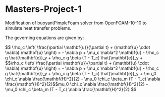 # Masters-Project-1

Modification of buoyantPimpleFoam solver from OpenFOAM-10-10 to simulate heat transfer problems.

The governing equations are given by:

$$
\rho_c \left( \frac{\partial \mathbf{u}}{\partial t} + (\mathbf{u} \cdot \nabla) \mathbf{u} \right) = - \nabla p + \mu_c \nabla^2 \mathbf{u} - \rho_c g \hat{\mathbf{e}}_y + \rho_c g \beta (T - T_c) \hat{\mathbf{e}}_y + \$$\rho_c \left( \frac{\partial \mathbf{u}}{\partial t} + (\mathbf{u} \cdot \nabla) \mathbf{u} \right) = - \nabla p + \mu_c \nabla^2 \mathbf{u} - \rho_c g \hat{\mathbf{e}}_y + \rho_c g \beta (T - T_c) \hat{\mathbf{e}}_y + \mu_0 \chi_c \nabla \frac{\mathbf{H}^2}{2} - \mu_0 \chi_c \beta_m (T - T_c) \nabla \frac{\mathbf{H}^2}{2}$$mu_0 \chi_c \nabla \frac{\mathbf{H}^2}{2} - \mu_0 \chi_c \beta_m (T - T_c) \nabla \frac{\mathbf{H}^2}{2}
$$
